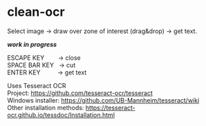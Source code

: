 # clean-ocr
Select image -> draw over zone of interest (drag&drop) -> get text.

***work in progress***

ESCAPE KEY &nbsp; &nbsp; &nbsp; &nbsp;-> close </br>
SPACE BAR KEY &nbsp; -> cut </br>
ENTER KEY &nbsp; &nbsp; &nbsp; &nbsp; &nbsp;-> get text </br>

Uses Tesseract OCR </br>
Project: https://github.com/tesseract-ocr/tesseract </br>
Windows installer: https://github.com/UB-Mannheim/tesseract/wiki </br>
Other installation methods: https://tesseract-ocr.github.io/tessdoc/Installation.html </br>

